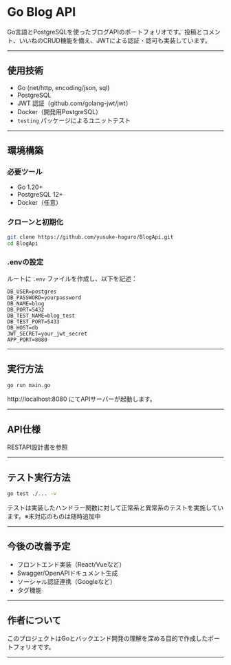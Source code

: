 # Go Blog API

Go言語とPostgreSQLを使ったブログAPIのポートフォリオです。投稿とコメント、いいねのCRUD機能を備え、JWTによる認証・認可も実装しています。

---

## 使用技術

- Go (net/http, encoding/json, sql)
- PostgreSQL
- JWT 認証（github.com/golang-jwt/jwt）
- Docker（開発用PostgreSQL）
- `testing` パッケージによるユニットテスト

---

## 環境構築

### 必要ツール

- Go 1.20+
- PostgreSQL 12+
- Docker（任意）

### クローンと初期化

```bash
git clone https://github.com/yusuke-hoguro/BlogApi.git
cd BlogApi
```

### .envの設定

ルートに `.env` ファイルを作成し、以下を記述：

```env
DB_USER=postgres
DB_PASSWORD=yourpassword
DB_NAME=blog
DB_PORT=5432
DB_TEST_NAME=blog_test
DB_TEST_PORT=5433
DB_HOST=db
JWT_SECRET=your_jwt_secret
APP_PORT=8080
```

---

## 実行方法

```bash
go run main.go
```

http://localhost:8080 にてAPIサーバーが起動します。


---

## API仕様

RESTAPI設計書を参照

---

## テスト実行方法

```bash
go test ./... -v
```

テストは実装したハンドラー関数に対して正常系と異常系のテストを実施しています。※未対応のものは随時追加中

---

## 今後の改善予定

- フロントエンド実装（React/Vueなど）
- Swagger/OpenAPIドキュメント生成
- ソーシャル認証連携（Googleなど）
- タグ機能

---

## 作者について

このプロジェクトはGoとバックエンド開発の理解を深める目的で作成したポートフォリオです。

---
